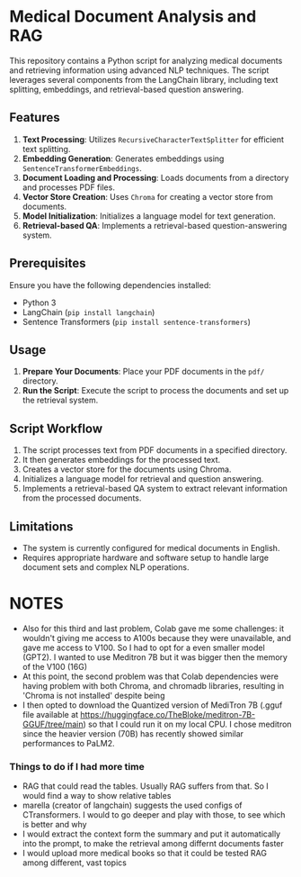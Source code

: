 # Medical Document Analysis and RAG

This repository contains a Python script for analyzing medical documents and retrieving information using advanced NLP techniques. The script leverages several components from the LangChain library, including text splitting, embeddings, and retrieval-based question answering.

## Features

1. **Text Processing**: Utilizes `RecursiveCharacterTextSplitter` for efficient text splitting.
2. **Embedding Generation**: Generates embeddings using `SentenceTransformerEmbeddings`.
3. **Document Loading and Processing**: Loads documents from a directory and processes PDF files.
4. **Vector Store Creation**: Uses `Chroma` for creating a vector store from documents.
5. **Model Initialization**: Initializes a language model for text generation.
6. **Retrieval-based QA**: Implements a retrieval-based question-answering system.

## Prerequisites

Ensure you have the following dependencies installed:

- Python 3
- LangChain (`pip install langchain`)
- Sentence Transformers (`pip install sentence-transformers`)

## Usage

1. **Prepare Your Documents**: Place your PDF documents in the `pdf/` directory.
2. **Run the Script**: Execute the script to process the documents and set up the retrieval system.

## Script Workflow

1. The script processes text from PDF documents in a specified directory.
2. It then generates embeddings for the processed text.
3. Creates a vector store for the documents using Chroma.
4. Initializes a language model for retrieval and question answering.
5. Implements a retrieval-based QA system to extract relevant information from the processed documents.

## Limitations

- The system is currently configured for medical documents in English.
- Requires appropriate hardware and software setup to handle large document sets and complex NLP operations.


# NOTES
- Also for this third and last problem, Colab gave me some challenges: it wouldn't giving me access to A100s because they were unavailable, and gave me access to V100. So I had to opt for a even smaller model (GPT2). I wanted to use Meditron 7B but it was bigger then the memory of the V100 (16G)
- At this point, the second problem was that Colab dependencies were having problem with both Chroma, and chromadb libraries, resulting in 'Chroma is not installed' despite being
- I then opted to download the Quantized version of MediTron 7B (.gguf file available at https://huggingface.co/TheBloke/meditron-7B-GGUF/tree/main) so that I could run it on my local CPU. I chose meditron since the heavier version (70B) has recently showed similar performances to PaLM2.
### Things to do if I had more time
- RAG that could read the tables. Usually RAG suffers from that. So I would find a way to show relative tables
- marella (creator of langchain) suggests the used configs of CTransformers. I would to go deeper and play with those, to see which is better and why
- I would extract the context form the summary and put it automatically into the prompt, to make the retrieval among differnt documents faster
- I would upload more medical books so that it could be tested RAG among different, vast topics
